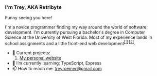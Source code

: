 ### I'm Trey, AKA Retribyte

Funny seeing you here!

I'm a novice programmer finding my way around the world of software development. I'm currently pursuing a bachelor's degree in Computer Science at the University of West Florida.
Most of my experience lands in school assignments and a little front-end web development<sup>[[1]](https://vortox.miraheze.org/) [[2]](https://music.retri.space/)</sup>.

- 🔭 Current projects:
    1. [My personal website](https://music.retri.space)
- 🧠 I’m currently learning: TypeScript, Express
- 📫 How to reach me: [treyroemer@gmail.com](mailto:treyroemer@gmail.com)
